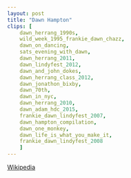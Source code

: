 ```yaml
---
layout: post
title: "Dawn Hampton"
clips: [
    dawn_herrang_1990s,
    wild_week_1995_frankie_dawn_chazz,
    dawn_on_dancing,
    sats_evening_with_dawn,
    dawn_herrang_2011,
    dawn_lindyfest_2012,
    dawn_and_john_dokes,
    dawn_herrang_class_2012,
    dawn_jonathon_bixby,
    dawn_70th,
    dawn_in_nyc,
    dawn_herrang_2010,
    dawn_adam_hdc_2015,
    frankie_dawn_lindyfest_2007,
    dawn_hampton_compilation,
    dawn_one_monkey,
    dawn_life_is_what_you_make_it,
    frankie_dawn_lindyfest_2008
    ]
---
```


[Wikipedia](https://en.wikipedia.org/wiki/Dawn_Hampton)

